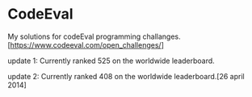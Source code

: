CodeEval
========

My solutions for codeEval programming challanges.[https://www.codeeval.com/open_challenges/]

update 1: Currently ranked 525 on the worldwide leaderboard.

update 2: Currently ranked 408 on the worldwide leaderboard.[26 april 2014]
